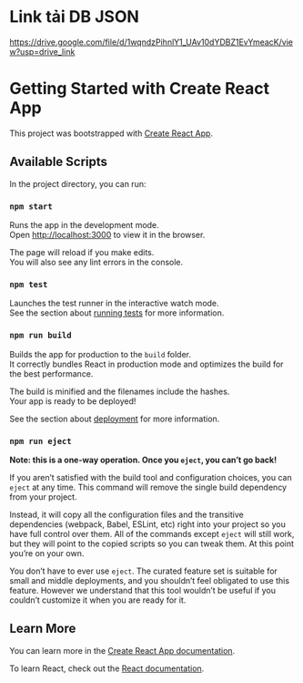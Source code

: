 # Link tải DB JSON

https://drive.google.com/file/d/1wqndzPihnlY1_UAv10dYDBZ1EvYmeacK/view?usp=drive_link

# Getting Started with Create React App

This project was bootstrapped with [Create React App](https://github.com/facebook/create-react-app).

## Available Scripts

In the project directory, you can run:

### `npm start`

Runs the app in the development mode.\
Open [http://localhost:3000](http://localhost:3000) to view it in the browser.

The page will reload if you make edits.\
You will also see any lint errors in the console.

### `npm test`

Launches the test runner in the interactive watch mode.\
See the section about [running tests](https://facebook.github.io/create-react-app/docs/running-tests) for more information.

### `npm run build`

Builds the app for production to the `build` folder.\
It correctly bundles React in production mode and optimizes the build for the best performance.

The build is minified and the filenames include the hashes.\
Your app is ready to be deployed!

See the section about [deployment](https://facebook.github.io/create-react-app/docs/deployment) for more information.

### `npm run eject`

**Note: this is a one-way operation. Once you `eject`, you can’t go back!**

If you aren’t satisfied with the build tool and configuration choices, you can `eject` at any time. This command will remove the single build dependency from your project.

Instead, it will copy all the configuration files and the transitive dependencies (webpack, Babel, ESLint, etc) right into your project so you have full control over them. All of the commands except `eject` will still work, but they will point to the copied scripts so you can tweak them. At this point you’re on your own.

You don’t have to ever use `eject`. The curated feature set is suitable for small and middle deployments, and you shouldn’t feel obligated to use this feature. However we understand that this tool wouldn’t be useful if you couldn’t customize it when you are ready for it.

## Learn More

You can learn more in the [Create React App documentation](https://facebook.github.io/create-react-app/docs/getting-started).

To learn React, check out the [React documentation](https://reactjs.org/).

<!--

// Import API
1. Users API
const usersAPI = process.env.REACT_APP_API_USERS;

2. Coupons API
const couponsAPI = process.env.REACT_APP_API_COUPONS

3. Orders API
const ordersAPI = process.env.REACT_APP_API_ORDERS

4. Carts API
const cartsAPI = process.env.REACT_APP_API_CARTS

5. Order Item API
const orderItemsAPI = process.env.REACT_APP_API_ORDER_ITEMS

6. Payments API
const paymentsAPI = process.env.REACT_APP_API_PAYMENTS

7. Posts API
const postsAPI = process.env.REACT_APP_API_POSTS

8. Pages API
const pagesAPI = process.env.REACT_APP_API_PAGES

9. Products API
const productsAPI = process.env.REACT_APP_API_PRODUCTS;

10. Services API
const servicesAPI = process.env.REACT_APP_API_SERVICES;

11. Product Comments API
const productCommentsAPI = process.env.REACT_APP_API_PRODUCT_COMMENTS;

12. Service Comments API
const serviceCommentsAPI = process.env.REACT_APP_API_SERVICE_COMMENTS;

13. Bookings API
const bookingsAPI = process.env.REACT_APP_API_BOOKINGS;

14. Vendors API
const vendorsAPI = process.env.REACT_APP_API_VENDORS;

15. Cancel Reasons API
const cancelReasonsAPI = process.env.REACT_APP_API_CANCEL_REASONS;

16. Order Status API
const orderStatusAPI = process.env.REACT_APP_API_ORDER_STATUS;

17. Booking Status API
const bookingStatusAPI = process.env.REACT_APP_API_BOOKING_STATUS;

 -->
